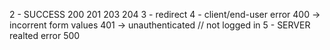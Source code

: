 <!-- Crud operations  in database
    create
    read
    update
    delete
 -->

<!-- Reqeust methods 
    GET  - read
    POST - crate
    PUT/PATCH - update
    DELETE 
-->

<!-- STATUS CODES -->
2  - SUCCESS
    200
    201
    203
    204
3 - redirect
4  - client/end-user error
    400 -> incorrent form values
    401 -> unauthenticated // not logged in 
5 - SERVER realted error
    500